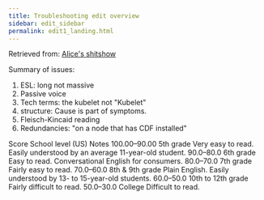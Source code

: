 ```yaml
---
title: Troubleshooting edit overview
sidebar: edit_sidebar
permalink: edit1_landing.html
---
```


Retrieved from: [Alice's shitshow](https://staging.docs.microfocus.com/doc/ITOM_Container_Deployment_Foundation/2019.08/KubectlInspectorError)

Summary of issues: 

1.  ESL: long not massive
2.  Passive voice
3. 	Tech terms: the kubelet not "Kubelet"
3.	structure: Cause is part of symptoms.
4.  Fleisch-Kincaid reading
5.  Redundancies: "on a node that has CDF installed"

Score	School level (US)	Notes
100.00–90.00	5th grade	Very easy to read. Easily understood by an average 11-year-old student.
90.0–80.0	6th grade	Easy to read. Conversational English for consumers.
80.0–70.0	7th grade	Fairly easy to read.
70.0–60.0	8th & 9th grade	Plain English. Easily understood by 13- to 15-year-old students.
60.0–50.0	10th to 12th grade	Fairly difficult to read.
50.0–30.0	College	Difficult to read.